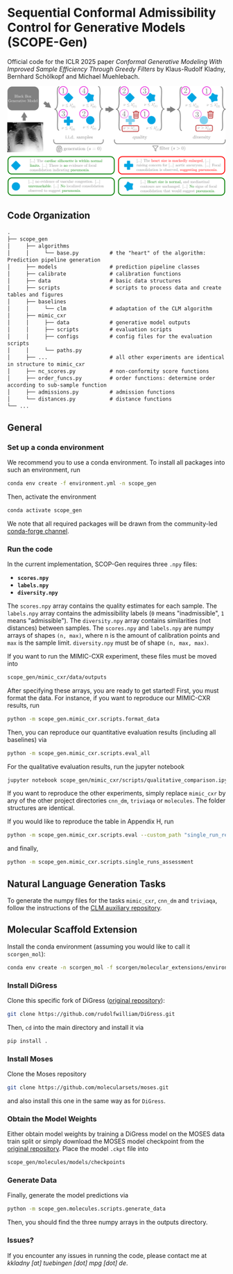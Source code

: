 # Sequential Conformal Admissibility Control for Generative Models (SCOPE-Gen)

Official code for the ICLR 2025 paper *Conformal Generative Modeling With Improved Sample Efficiency Through Greedy Filters* by Klaus-Rudolf Kladny, Bernhard Schölkopf and Michael Muehlebach.

<p align="center">
<img src="/assets/SCOPE_GEN.svg" width="700">
</p>

## Code Organization

```
.
├── scope_gen
│     ├── algorithms
│     │     └── base.py          # the "heart" of the algorithm: Prediction pipeline generation
│     ├── models                 # prediction pipeline classes
│     ├── calibrate              # calibration functions
│     ├── data                   # basic data structures
│     ├── scripts                # scripts to process data and create tables and figures
│     ├── baselines
│     │     └── clm              # adaptation of the CLM algorithm
│     ├── mimic_cxr
│     │     ├── data             # generative model outputs
│     │     ├── scripts          # evaluation scripts
│     │     ├── configs          # config files for the evaluation scripts
│     │     └── paths.py        
│     ├── ...                    # all other experiments are identical in structure to mimic_cxr
│     ├── nc_scores.py           # non-conformity score functions
│     ├── order_funcs.py         # order functions: determine order according to sub-sample function
│     ├── admissions.py          # admission functions
│     └── distances.py           # distance functions
└── ...
```

## General

### Set up a conda environment

We recommend you to use a conda environment. To install all packages into such an environment, run

```bash
conda env create -f environment.yml -n scope_gen
```
Then, activate the environment
```bash
conda activate scope_gen
```
We note that all required packages will be drawn from the community-led [conda-forge channel](https://conda-forge.org/).
### Run the code

In the current implementation, SCOP-Gen requires three `.npy` files:

- **`scores.npy`**
- **`labels.npy`**
- **`diversity.npy`**

The `scores.npy` array contains the quality estimates for each sample. The `labels.npy` array contains the admissibility labels (`0` means "inadmissible", `1` means "admissible"). The `diversity.npy` array contains similarities (not distances) between samples. The `scores.npy` and `labels.npy` are numpy arrays of shapes `(n, max)`, where n is the amount of calibration points and `max` is the sample limit. `diversity.npy` must be of shape `(n, max, max)`. 

If you want to run the MIMIC-CXR experiment, these files must be moved into

```bash
scope_gen/mimic_cxr/data/outputs
```

After specifying these arrays, you are ready to get started! First, you must format the data. For instance, if you want to reproduce our MIMIC-CXR results, run

```bash
python -m scope_gen.mimic_cxr.scripts.format_data
```

Then, you can reproduce our quantitative evaluation results (including all baselines) via

```bash
python -m scope_gen.mimic_cxr.scripts.eval_all
```

For the qualitative evaluation results, run the jupyter notebook

```bash
jupyter notebook scope_gen/mimic_cxr/scripts/qualitative_comparison.ipynb
```

If you want to reproduce the other experiments, simply replace `mimic_cxr` by any of the other project directories `cnn_dm`, `triviaqa` or `molecules`. The folder structures are identical.

If you would like to reproduce the table in Appendix H, run

```bash
python -m scope_gen.mimic_cxr.scripts.eval --custom_path "single_run_results" --config "./scope_gen/mimic_cxr/scripts/configs/single_runs.json" --name "ourmethod{}" --return_std_coverages True --score "sum"
```

and finally,

```bash
python -m scope_gen.mimic_cxr.scripts.single_runs_assessment
```

## Natural Language Generation Tasks

To generate the numpy files for the tasks `mimic_cxr`, `cnn_dm` and `triviaqa`, follow the instructions of the [CLM auxiliary repository](https://github.com/Varal7/clm_aux).

## Molecular Scaffold Extension

Install the conda environment (assuming you would like to call it `scorgen_mol`):

```bash
conda env create -n scorgen_mol -f scorgen/molecular_extensions/environment.yml
```

### Install DiGress

Clone this specific fork of DiGress ([original repository](https://github.com/cvignac/DiGress)):

```bash
git clone https://github.com/rudolfwilliam/DiGress.git
```

Then, `cd` into the main directory and install it via

```bash
pip install .
```

### Install Moses

Clone the Moses repository

```bash
git clone https://github.com/molecularsets/moses.git
```
and also install this one in the same way as for `DiGress`.

### Obtain the Model Weights

Either obtain model weights by training a DiGress model on the MOSES data train split or simply download the MOSES model checkpoint from the [original repository](https://github.com/cvignac/DiGress). Place the model `.ckpt` file into

```bash
scope_gen/molecules/models/checkpoints
```

### Generate Data

Finally, generate the model predictions via

```bash
python -m scope_gen.molecules.scripts.generate_data
```

Then, you should find the three numpy arrays in the outputs directory.

### Issues?

If you encounter any issues in running the code, please contact me at *kkladny [at] tuebingen [dot] mpg [dot] de*.